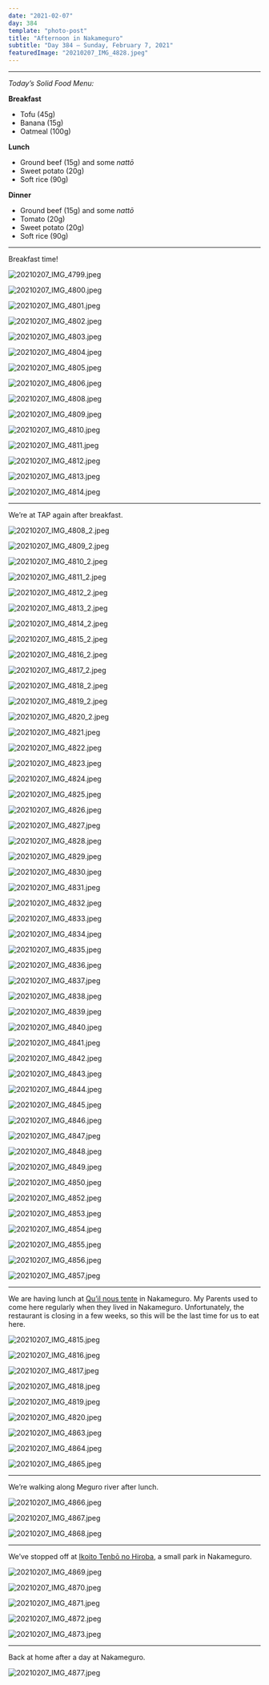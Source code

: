```yaml
---
date: "2021-02-07"
day: 384
template: "photo-post"
title: "Afternoon in Nakameguro"
subtitle: "Day 384 – Sunday, February 7, 2021"
featuredImage: "20210207_IMG_4828.jpeg"
---
```


<hr />

_Today’s Solid Food Menu:_

**Breakfast**

- Tofu (45g)
- Banana (15g)
- Oatmeal (100g)

**Lunch**

- Ground beef (15g) and some *nattō*
- Sweet potato (20g)
- Soft rice (90g)

**Dinner**

- Ground beef (15g) and some *nattō*
- Tomato (20g)
- Sweet potato (20g)
- Soft rice (90g)

<hr />

Breakfast time!

![20210207_IMG_4799.jpeg](20210207_IMG_4799.jpeg)

![20210207_IMG_4800.jpeg](20210207_IMG_4800.jpeg)

![20210207_IMG_4801.jpeg](20210207_IMG_4801.jpeg)

![20210207_IMG_4802.jpeg](20210207_IMG_4802.jpeg)

![20210207_IMG_4803.jpeg](20210207_IMG_4803.jpeg)

![20210207_IMG_4804.jpeg](20210207_IMG_4804.jpeg)

![20210207_IMG_4805.jpeg](20210207_IMG_4805.jpeg)

![20210207_IMG_4806.jpeg](20210207_IMG_4806.jpeg)

![20210207_IMG_4808.jpeg](20210207_IMG_4808.jpeg)

![20210207_IMG_4809.jpeg](20210207_IMG_4809.jpeg)

![20210207_IMG_4810.jpeg](20210207_IMG_4810.jpeg)

![20210207_IMG_4811.jpeg](20210207_IMG_4811.jpeg)

![20210207_IMG_4812.jpeg](20210207_IMG_4812.jpeg)

![20210207_IMG_4813.jpeg](20210207_IMG_4813.jpeg)

![20210207_IMG_4814.jpeg](20210207_IMG_4814.jpeg)

<hr />

We’re at TAP again after breakfast.

![20210207_IMG_4808_2.jpeg](20210207_IMG_4808_2.jpeg)

![20210207_IMG_4809_2.jpeg](20210207_IMG_4809_2.jpeg)

![20210207_IMG_4810_2.jpeg](20210207_IMG_4810_2.jpeg)

![20210207_IMG_4811_2.jpeg](20210207_IMG_4811_2.jpeg)

![20210207_IMG_4812_2.jpeg](20210207_IMG_4812_2.jpeg)

![20210207_IMG_4813_2.jpeg](20210207_IMG_4813_2.jpeg)

![20210207_IMG_4814_2.jpeg](20210207_IMG_4814_2.jpeg)

![20210207_IMG_4815_2.jpeg](20210207_IMG_4815_2.jpeg)

![20210207_IMG_4816_2.jpeg](20210207_IMG_4816_2.jpeg)

![20210207_IMG_4817_2.jpeg](20210207_IMG_4817_2.jpeg)

![20210207_IMG_4818_2.jpeg](20210207_IMG_4818_2.jpeg)

![20210207_IMG_4819_2.jpeg](20210207_IMG_4819_2.jpeg)

![20210207_IMG_4820_2.jpeg](20210207_IMG_4820_2.jpeg)

![20210207_IMG_4821.jpeg](20210207_IMG_4821.jpeg)

![20210207_IMG_4822.jpeg](20210207_IMG_4822.jpeg)

![20210207_IMG_4823.jpeg](20210207_IMG_4823.jpeg)

![20210207_IMG_4824.jpeg](20210207_IMG_4824.jpeg)

![20210207_IMG_4825.jpeg](20210207_IMG_4825.jpeg)

![20210207_IMG_4826.jpeg](20210207_IMG_4826.jpeg)

![20210207_IMG_4827.jpeg](20210207_IMG_4827.jpeg)

![20210207_IMG_4828.jpeg](20210207_IMG_4828.jpeg)

![20210207_IMG_4829.jpeg](20210207_IMG_4829.jpeg)

![20210207_IMG_4830.jpeg](20210207_IMG_4830.jpeg)

![20210207_IMG_4831.jpeg](20210207_IMG_4831.jpeg)

![20210207_IMG_4832.jpeg](20210207_IMG_4832.jpeg)

![20210207_IMG_4833.jpeg](20210207_IMG_4833.jpeg)

![20210207_IMG_4834.jpeg](20210207_IMG_4834.jpeg)

![20210207_IMG_4835.jpeg](20210207_IMG_4835.jpeg)

![20210207_IMG_4836.jpeg](20210207_IMG_4836.jpeg)

![20210207_IMG_4837.jpeg](20210207_IMG_4837.jpeg)

![20210207_IMG_4838.jpeg](20210207_IMG_4838.jpeg)

![20210207_IMG_4839.jpeg](20210207_IMG_4839.jpeg)

![20210207_IMG_4840.jpeg](20210207_IMG_4840.jpeg)

![20210207_IMG_4841.jpeg](20210207_IMG_4841.jpeg)

![20210207_IMG_4842.jpeg](20210207_IMG_4842.jpeg)

![20210207_IMG_4843.jpeg](20210207_IMG_4843.jpeg)

![20210207_IMG_4844.jpeg](20210207_IMG_4844.jpeg)

![20210207_IMG_4845.jpeg](20210207_IMG_4845.jpeg)

![20210207_IMG_4846.jpeg](20210207_IMG_4846.jpeg)

![20210207_IMG_4847.jpeg](20210207_IMG_4847.jpeg)

![20210207_IMG_4848.jpeg](20210207_IMG_4848.jpeg)

![20210207_IMG_4849.jpeg](20210207_IMG_4849.jpeg)

![20210207_IMG_4850.jpeg](20210207_IMG_4850.jpeg)

![20210207_IMG_4852.jpeg](20210207_IMG_4852.jpeg)

![20210207_IMG_4853.jpeg](20210207_IMG_4853.jpeg)

![20210207_IMG_4854.jpeg](20210207_IMG_4854.jpeg)

![20210207_IMG_4855.jpeg](20210207_IMG_4855.jpeg)

![20210207_IMG_4856.jpeg](20210207_IMG_4856.jpeg)

![20210207_IMG_4857.jpeg](20210207_IMG_4857.jpeg)

<hr />

We are having lunch at <a href="https://japanrestaurant.net/en/shop/quil-nous-tente/">Qu’il nous tente</a> in Nakameguro. My Parents used to come here regularly when they lived in Nakameguro. Unfortunately, the restaurant is closing in a few weeks, so this will be the last time for us to eat here.

![20210207_IMG_4815.jpeg](20210207_IMG_4815.jpeg)

![20210207_IMG_4816.jpeg](20210207_IMG_4816.jpeg)

![20210207_IMG_4817.jpeg](20210207_IMG_4817.jpeg)

![20210207_IMG_4818.jpeg](20210207_IMG_4818.jpeg)

![20210207_IMG_4819.jpeg](20210207_IMG_4819.jpeg)

![20210207_IMG_4820.jpeg](20210207_IMG_4820.jpeg)

![20210207_IMG_4863.jpeg](20210207_IMG_4863.jpeg)

![20210207_IMG_4864.jpeg](20210207_IMG_4864.jpeg)

![20210207_IMG_4865.jpeg](20210207_IMG_4865.jpeg)

<hr />

We’re walking along Meguro river after lunch.

![20210207_IMG_4866.jpeg](20210207_IMG_4866.jpeg)

![20210207_IMG_4867.jpeg](20210207_IMG_4867.jpeg)

![20210207_IMG_4868.jpeg](20210207_IMG_4868.jpeg)

<hr />

We’ve stopped off at <a href="https://goo.gl/maps/B3obPEi4JYMSK2UF9">Ikoito Tenbō no Hiroba</a>, a small park in Nakameguro.

![20210207_IMG_4869.jpeg](20210207_IMG_4869.jpeg)

![20210207_IMG_4870.jpeg](20210207_IMG_4870.jpeg)

![20210207_IMG_4871.jpeg](20210207_IMG_4871.jpeg)

![20210207_IMG_4872.jpeg](20210207_IMG_4872.jpeg)

![20210207_IMG_4873.jpeg](20210207_IMG_4873.jpeg)

<hr />

Back at home after a day at Nakameguro.

![20210207_IMG_4877.jpeg](20210207_IMG_4877.jpeg)
